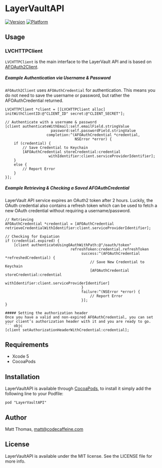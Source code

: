 # LayerVaultAPI

[![Version](http://cocoapod-badges.herokuapp.com/v/LayerVaultAPI/badge.png)](http://cocoadocs.org/docsets/LayerVaultAPI)
[![Platform](http://cocoapod-badges.herokuapp.com/p/LayerVaultAPI/badge.png)](http://cocoadocs.org/docsets/LayerVaultAPI)

## Usage

### LVCHTTPClient
`LVCHTTPClient` is the main interface to the LayerVault API and is based on [AFOAuth2Client](https://github.com/AFNetworking/AFOAuth2Client).

##### Example Authentication via Username & Password
`AFOAuth2Client` uses `AFOAuthCredential` for authentication. This means you do not need to save the username or password, but rather the AFOAuthCredential returned.
``` objc
LVCHTTPClient *client = [[LVCHTTPClient alloc] initWithClientID:@"CLIENT_ID" secret:@"CLIENT_SECRET"];

// Authenticate with a username & password
[client authenticateWithEmail:self.emailField.stringValue
                     password:self.passwordField.stringValue
                   completion:^(AFOAuthCredential *credential,
                                NSError *error) {
	if (credential) {
		// Save Credential to Keychain
		[AFOAuthCredential storeCredential:credential
                    withIdentifier:client.serviceProviderIdentifier];
	} 
	else {
	    // Report Error
	}
}];
````

##### Example Retrieving & Checking a Saved AFOAuthCredential
LayerVault API service expires an OAuth2 token after 2 hours. Luckily, the OAuth credential also contains a refresh token which can be used to fetch a new OAuth credential without requiring a username/password.
``` objc
// Retrieving
AFOAuthCredential *credential = [AFOAuthCredential retrieveCredentialWithIdentifier:client.serviceProviderIdentifier];

// Checking for Expiation
if (credential.expired) {
    [client authenticateUsingOAuthWithPath:@"/oauth/token"
                              refreshToken:credential.refreshToken
                                   success:^(AFOAuthCredential *refreshedCredential) {
                                       // Save New Credential to Keychain
		                               [AFOAuthCredential storeCredential:credential
                                                           withIdentifier:client.serviceProviderIdentifier]
                                   }
                                   failure:^(NSError *error) {
                                       // Report Error
                                   }];
}

##### Setting the authorization header
Once you have a valid and non-expired AFOAuthCredential, you can set your client’s authorization header with it and you are ready to go.
``` objc
[client setAuthorizationHeaderWithCredential:credential];
```


## Requirements

- Xcode 5
- CocoaPods

## Installation

LayerVaultAPI is available through [CocoaPods](http://cocoapods.org), to install
it simply add the following line to your Podfile:

    pod "LayerVaultAPI"

## Author

Matt Thomas, matt@codecaffeine.com

## License

LayerVaultAPI is available under the MIT license. See the LICENSE file for more info.

